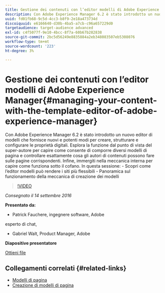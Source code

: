 ```yaml
---
title: Gestione dei contenuti con l’editor modelli di Adobe Experience Manager
description: Con Adobe Experience Manager 6.2 è stato introdotto un nuovo editor di modelli che fornisce nuovi e potenti modi per creare, strutturare e configurare le proprietà digitali. Esplora la funzione dal punto di vista del super-autore per capire come consente di comporre diversi modelli di pagina e controllare esattamente cosa gli autori di contenuti possono fare sulle pagine corrispondenti. Infine, immergiti nella meccanica interna per capire come funziona sotto il cofano.
uuid: fd01fb68-9c5d-4cc3-b8f9-2e18a473734d
discoiquuid: e6166640-d30b-4ba5-a7cb-c96a657229d0
targetaudience: target-audience advanced
exl-id: c4f5077f-9e10-4bcc-8f7a-60b67b282838
source-git-commit: 2bc5d56249e8835884a2eb348083507eb5308076
workflow-type: tm+mt
source-wordcount: '223'
ht-degree: 3%

---
```


# Gestione dei contenuti con l’editor modelli di Adobe Experience Manager{#managing-your-content-with-the-template-editor-of-adobe-experience-manager}

Con Adobe Experience Manager 6.2 è stato introdotto un nuovo editor di modelli che fornisce nuovi e potenti modi per creare, strutturare e configurare le proprietà digitali. Esplora la funzione dal punto di vista del super-autore per capire come consente di comporre diversi modelli di pagina e controllare esattamente cosa gli autori di contenuti possono fare sulle pagine corrispondenti. Infine, immergiti nella meccanica interna per capire come funziona sotto il cofano. In questa sessione: - Scopri come l’editor modelli può rendere i siti più flessibili - Panoramica sul funzionamento della meccanica di creazione dei modelli

>[!VIDEO](https://video.tv.adobe.com/v/19300/?quality=9)

*Consegnato il 14 settembre 2016*

**Presentato da:**

* Patrick Fauchere, ingegnere software, Adobe

esperto di chat,

* Gabriel Walt, Product Manager, Adobe

**Diapositive presentatore**

[Ottieni file](assets/aem-gems-91416-template-editor.pdf)

## Collegamenti correlati {#related-links}

* [Modelli di pagina](https://docs.adobe.com/docs/en/aem/6-2/develop/templates/page-templates-editable.html)
* [Creazione di modelli di pagina  ](https://docs.adobe.com/docs/en/aem/6-2/author/site-page-features/templates.html)